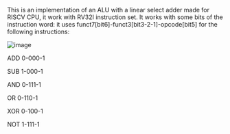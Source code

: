 This is an implementation of an ALU with a linear select adder made for RISCV CPU, it work with RV32I instruction set.
It works with some bits of the instruction word:
it uses funct7[bit6]-funct3[bit3-2-1]-opcode[bit5] for the following instructions:


![image](https://github.com/user-attachments/assets/2e8d9b6b-9d0b-4267-9622-c56d9736e1c8)


ADD 0-000-1

SUB 1-000-1

AND 0-111-1    

OR 0-110-1

XOR 0-100-1

NOT 1-111-1
